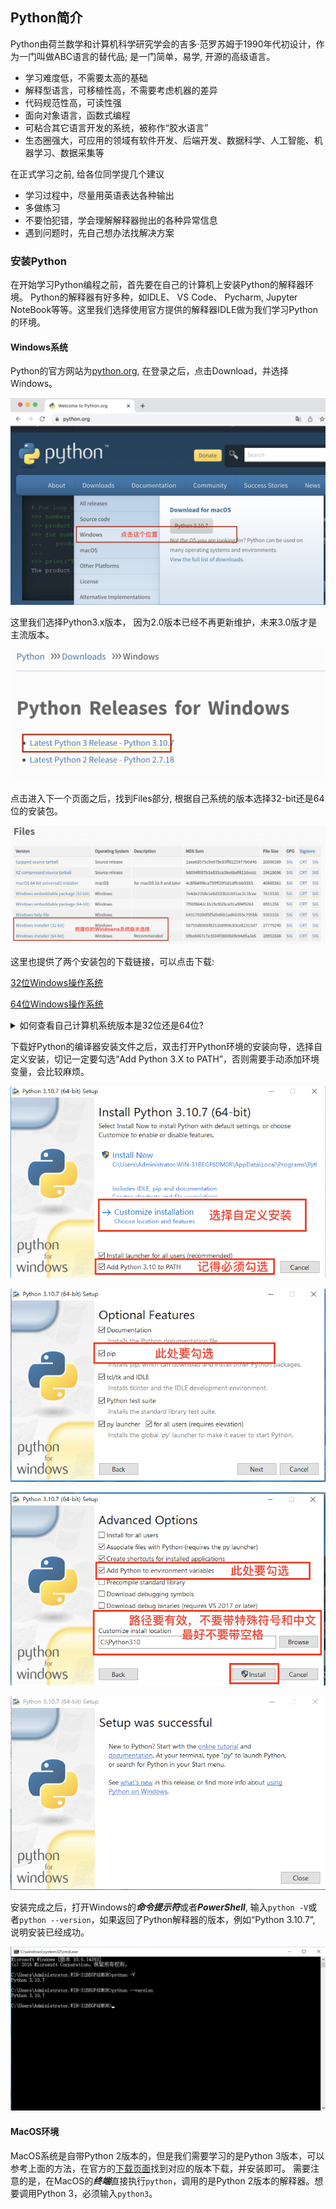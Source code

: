 ## Python简介

Python由荷兰数学和计算机科学研究学会的吉多·范罗苏姆于1990年代初设计，作为一门叫做ABC语言的替代品; 是一门简单，易学, 开源的高级语言。

 - 学习难度低，不需要太高的基础
 - 解释型语言，可移植性高，不需要考虑机器的差异
 - 代码规范性高，可读性强
 - 面向对象语言，函数式编程
 - 可粘合其它语言开发的系统，被称作“胶水语言”
 - 生态圈强大，可应用的领域有软件开发、后端开发、数据科学、人工智能、机器学习、数据采集等

在正式学习之前, 给各位同学提几个建议
 - 学习过程中，尽量用英语表达各种输出
 - 多做练习
 - 不要怕犯错，学会理解解释器抛出的各种异常信息
 - 遇到问题时，先自己想办法找解决方案

 ### 安装Python

在开始学习Python编程之前，首先要在自己的计算机上安装Python的解释器环境。 Python的解释器有好多种，如IDLE、 VS Code、 Pycharm, Jupyter NoteBook等等。这里我们选择使用官方提供的解释器IDLE做为我们学习Python的环境。

#### Windows系统

Python的官方网站为[python.org](https://www.python.org/), 在登录之后，点击Download，并选择Windows。

![Python Home Page](./images/PythonHomePage.png)

这里我们选择Python3.x版本， 因为2.0版本已经不再更新维护，未来3.0版才是主流版本。

![Choose Version](./images/ChooseVersion.png)

点击进入下一个页面之后，找到Files部分, 根据自己系统的版本选择32-bit还是64位的安装包。

![Choose File](./images/ChooseFile.png)

这里也提供了两个安装包的下载链接，可以点击下载:

[32位Windows操作系统](https://www.python.org/ftp/python/3.10.7/python-3.10.7.exe)

[64位Windows操作系统](https://www.python.org/ftp/python/3.10.7/python-3.10.7-amd64.exe)

<details>
<summary>如何查看自己计算机系统版本是32位还是64位?</summary>
在计算机桌面下方的工具栏中点击开始菜单，在Windows系统文件夹下找到控制面板，并打开:
<image src="./images/StartMenu.png">

在控制面板里，依次点击【系统和安全】->【系统】，就能打开系统信息面板查看自己系统的信息。

<image src="./images/System.png">

<image src="./images/SystemSelection.png">

<image src="./images/SystemType.png">
</details>

下载好Python的编译器安装文件之后，双击打开Python环境的安装向导，选择自定义安装，切记一定要勾选“Add Python 3.X to PATH”，否则需要手动添加环境变量，会比较麻烦。

![Begin Installation](./images/BeginInstallation.png)

![InstallPIP](./images/InstallPIP.png)

![InstallLocation](./images/InstallLocation.png)

![Complete Installation](./images/CompleteInstallation.png)

安装完成之后，打开Windows的***命令提示符***或者***PowerShell***, 输入`python -V`或者`python --version`，如果返回了Python解释器的版本，例如“Python 3.10.7”, 说明安装已经成功。

![Check Version](./images/CheckVersion.png)


#### MacOS环境

MacOS系统是自带Python 2版本的，但是我们需要学习的是Python 3版本，可以参考上面的方法，在官方的[下载页面](https://www.python.org/downloads/macos/)找到对应的版本下载，并安装即可。
需要注意的是，在MacOS的***终端***直接执行`python`，调用的是Python 2版本的解释器。想要调用Python 3，必须输入`python3`。